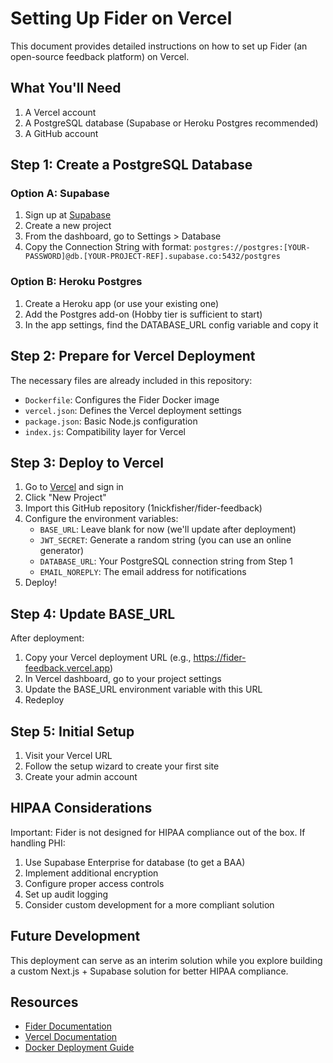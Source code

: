 # Setting Up Fider on Vercel

This document provides detailed instructions on how to set up Fider (an open-source feedback platform) on Vercel.

## What You'll Need

1. A Vercel account
2. A PostgreSQL database (Supabase or Heroku Postgres recommended)
3. A GitHub account

## Step 1: Create a PostgreSQL Database

### Option A: Supabase
1. Sign up at [Supabase](https://supabase.com)
2. Create a new project
3. From the dashboard, go to Settings > Database
4. Copy the Connection String with format:
   `postgres://postgres:[YOUR-PASSWORD]@db.[YOUR-PROJECT-REF].supabase.co:5432/postgres`

### Option B: Heroku Postgres
1. Create a Heroku app (or use your existing one)
2. Add the Postgres add-on (Hobby tier is sufficient to start)
3. In the app settings, find the DATABASE_URL config variable and copy it

## Step 2: Prepare for Vercel Deployment

The necessary files are already included in this repository:
- `Dockerfile`: Configures the Fider Docker image
- `vercel.json`: Defines the Vercel deployment settings
- `package.json`: Basic Node.js configuration
- `index.js`: Compatibility layer for Vercel

## Step 3: Deploy to Vercel

1. Go to [Vercel](https://vercel.com) and sign in
2. Click "New Project"
3. Import this GitHub repository (1nickfisher/fider-feedback)
4. Configure the environment variables:
   - `BASE_URL`: Leave blank for now (we'll update after deployment)
   - `JWT_SECRET`: Generate a random string (you can use an online generator)
   - `DATABASE_URL`: Your PostgreSQL connection string from Step 1
   - `EMAIL_NOREPLY`: The email address for notifications
5. Deploy!

## Step 4: Update BASE_URL

After deployment:
1. Copy your Vercel deployment URL (e.g., https://fider-feedback.vercel.app)
2. In Vercel dashboard, go to your project settings
3. Update the BASE_URL environment variable with this URL
4. Redeploy

## Step 5: Initial Setup

1. Visit your Vercel URL
2. Follow the setup wizard to create your first site
3. Create your admin account

## HIPAA Considerations

Important: Fider is not designed for HIPAA compliance out of the box. If handling PHI:

1. Use Supabase Enterprise for database (to get a BAA)
2. Implement additional encryption
3. Configure proper access controls
4. Set up audit logging
5. Consider custom development for a more compliant solution

## Future Development

This deployment can serve as an interim solution while you explore building a custom Next.js + Supabase solution for better HIPAA compliance.

## Resources

- [Fider Documentation](https://getfider.com/docs)
- [Vercel Documentation](https://vercel.com/docs)
- [Docker Deployment Guide](https://getfider.com/docs/deploy-docker)
